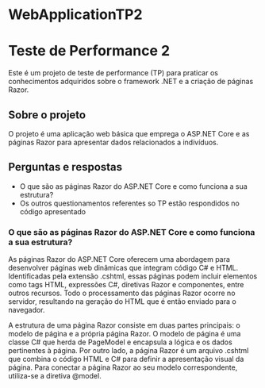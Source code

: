 # WebApplicationTP2

# Teste de Performance 2

Este é um projeto de teste de performance (TP) para praticar os conhecimentos adquiridos sobre o framework .NET e a criação de páginas Razor.

## Sobre o projeto

O projeto é uma aplicação web básica que emprega o ASP.NET Core e as páginas Razor para apresentar dados relacionados a indivíduos.

## Perguntas e respostas

- O que são as páginas Razor do ASP.NET Core e como funciona a sua estrutura?
- Os outros questionamentos referentes so TP estão respondidos no código apresentado

### O que são as páginas Razor do ASP.NET Core e como funciona a sua estrutura?

As páginas Razor do ASP.NET Core oferecem uma abordagem para desenvolver páginas web dinâmicas que integram código C# e HTML. Identificadas pela extensão .cshtml, essas páginas podem incluir elementos como tags HTML, expressões C#, diretivas Razor e componentes, entre outros recursos. Todo o processamento das páginas Razor ocorre no servidor, resultando na geração do HTML que é então enviado para o navegador.

A estrutura de uma página Razor consiste em duas partes principais: o modelo de página e a própria página Razor. O modelo de página é uma classe C# que herda de PageModel e encapsula a lógica e os dados pertinentes à página. Por outro lado, a página Razor é um arquivo .cshtml que combina o código HTML e C# para definir a apresentação visual da página. Para conectar a página Razor ao seu modelo correspondente, utiliza-se a diretiva @model.
